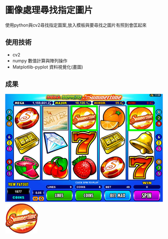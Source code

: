 # 圖像處理尋找指定圖片

使用python與cv2尋找指定圖案,放入模板與要尋找之圖片有照到會匡起來

## 使用技術

- cv2
- numpy 數值計算與陣列操作
- Matplotlib-pyplot 資料視覺化(畫圖)

## 成果
![綠匡位置](res9.png)
![綠匡位置](t2.png)

